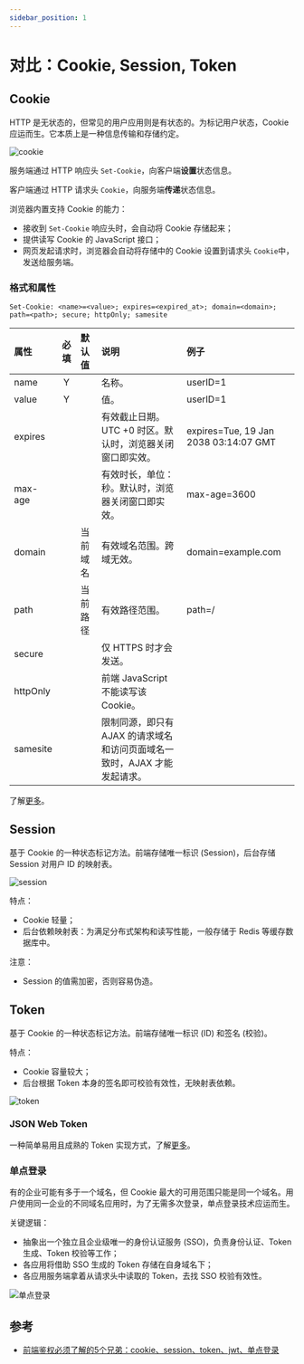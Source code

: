```yaml
---
sidebar_position: 1
---
```


# 对比：Cookie, Session, Token

## Cookie

HTTP 是无状态的，但常见的用户应用则是有状态的。为标记用户状态，Cookie 应运而生。它本质上是一种信息传输和存储约定。

![cookie](5a836af489114198a5bb413c7f1b56b2.drawio.svg)

服务端通过 HTTP 响应头 `Set-Cookie`，向客户端**设置**状态信息。

客户端通过 HTTP 请求头 `Cookie`，向服务端**传递**状态信息。

浏览器内置支持 Cookie 的能力：

* 接收到 `Set-Cookie` 响应头时，会自动将 Cookie 存储起来；
* 提供读写 Cookie 的 JavaScript 接口；
* 网页发起请求时，浏览器会自动将存储中的 Cookie 设置到请求头 `Cookie`中，发送给服务端。

### 格式和属性

```http
Set-Cookie: <name>=<value>; expires=<expired_at>; domain=<domain>; path=<path>; secure; httpOnly; samesite
```

| 属性 | 必填 | 默认值 | 说明 | 例子 |
| :--- | :---: | :--- | :--- | :--- |
| name | Y |  | 名称。 | userID=1 |
| value | Y |  | 值。 | userID=1 |
| expires |  |  | 有效截止日期。UTC +0 时区。默认时，浏览器关闭窗口即实效。 | expires=Tue, 19 Jan 2038 03:14:07 GMT |
| max-age |  |  | 有效时长，单位：秒。默认时，浏览器关闭窗口即实效。 | max-age=3600 |
| domain |  | 当前域名 | 有效域名范围。跨域无效。 | domain=example.com |
| path |  | 当前路径 | 有效路径范围。 | path=/ |
| secure |  |  | 仅 HTTPS 时才会发送。 |  |
| httpOnly |  |  | 前端 JavaScript 不能读写该 Cookie。 |  |
| samesite |  |  | 限制同源，即只有 AJAX 的请求域名和访问页面域名一致时，AJAX 才能发起请求。 |  |

了解[更多](https://javascript.info/cookie)。

## Session

基于 Cookie 的一种状态标记方法。前端存储唯一标识 \(Session\)，后台存储 Session 对用户 ID 的映射表。

![session](8aa6c45b941f44d2a42ab690aa66f23b.drawio.svg)

特点：

* Cookie 轻量；
* 后台依赖映射表：为满足分布式架构和读写性能，一般存储于 Redis 等缓存数据库中。

注意：

* Session 的值需加密，否则容易伪造。

## Token

基于 Cookie 的一种状态标记方法。前端存储唯一标识 \(ID\) 和签名 \(校验\)。

特点：

* Cookie 容量较大；
* 后台根据 Token 本身的签名即可校验有效性，无映射表依赖。

![token](55668d0c296842ceab623945cc671f28.drawio.svg)

### JSON Web Token

一种简单易用且成熟的 Token 实现方式，了解[更多](https://jwt.io)。

### 单点登录

有的企业可能有多于一个域名，但 Cookie 最大的可用范围只能是同一个域名。用户使用同一企业的不同域名应用时，为了无需多次登录，单点登录技术应运而生。

关键逻辑：

* 抽象出一个独立且企业级唯一的身份认证服务 \(SSO\)，负责身份认证、Token 生成、Token 校验等工作；
* 各应用将借助 SSO 生成的 Token 存储在自身域名下；
* 各应用服务端拿着从请求头中读取的 Token，去找 SSO 校验有效性。

![&#x5355;&#x70B9;&#x767B;&#x5F55;](00ccaf52b8fa4898abbf0a5f19d749db.drawio.svg)

## 参考

* [前端鉴权必须了解的5个兄弟：cookie、session、token、jwt、单点登录](https://mp.weixin.qq.com/s/hKL3haddZkIEHpNuUgWh3A)
